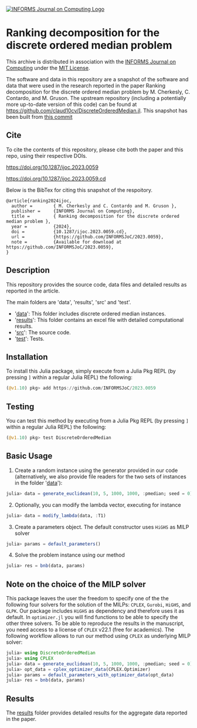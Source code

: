 [![INFORMS Journal on Computing Logo](https://INFORMSJoC.github.io/logos/INFORMS_Journal_on_Computing_Header.jpg)](https://pubsonline.informs.org/journal/ijoc)

# Ranking decomposition for the discrete ordered median problem

This archive is distributed in association with the [INFORMS Journal on
Computing](https://pubsonline.informs.org/journal/ijoc) under the [MIT License](LICENSE).

The software and data in this repository are a snapshot of the software and data that were used in the research reported in the paper Ranking decomposition for the discrete ordered median problem by M. Cherkesly, C. Contardo, and M. Gruson. The upstream repository (including a potentially more up-to-date version of this code) can be found at https://github.com/claud10cv/DiscreteOrderedMedian.jl. This snapshot has been built from [this commit](https://github.com/claud10cv/DiscreteOrderedMedian.jl/commit/26775fbe2124b092416e392dfb4727f018135798)


## Cite

To cite the contents of this repository, please cite both the paper and this repo, using their respective DOIs.

https://doi.org/10.1287/ijoc.2023.0059

https://doi.org/10.1287/ijoc.2023.0059.cd

Below is the BibTex for citing this snapshot of the respoitory.

```
@article{ranking2024ijoc,
  author =        { M. Cherkesly and C. Contardo and M. Gruson },
  publisher =     {INFORMS Journal on Computing},
  title =         { Ranking decomposition for the discrete ordered median problem },
  year =          {2024},
  doi =           {10.1287/ijoc.2023.0059.cd},
  url =           {https://github.com/INFORMSJoC/2023.0059},
  note =          {Available for download at https://github.com/INFORMSJoC/2023.0059},
}
```

## Description

This repository provides the source code, data files and detailed results as reported in the article.

The main folders are 'data', 'results', 'src' and 'test'.
- '[data](data)': This folder includes discrete ordered median instances.
- '[results](results)': This folder contains an excel file with detailed computational results.
- '[src](src)': The source code.
- '[test](test)': Tests.


## Installation

To install this Julia package, simply execute from a Julia Pkg REPL (by pressing `]` within a regular Julia REPL) the following:
```julia
(@v1.10) pkg> add https://github.com/INFORMSJoC/2023.0059
```

## Testing

You can test this method by executing from a Julia Pkg REPL (by pressing `]` within a regular Julia REPL) the following:
```julia
(@v1.10) pkg> test DiscreteOrderedMedian
```

## Basic Usage

1. Create a random instance using the generator provided in our code (alternatively, we also provide file readers for the two sets of instances in the folder '[data](data)'):
```julia
julia> data = generate_euclidean(10, 5, 1000, 1000, :pmedian; seed = 0)
```
2. Optionally, you can modify the lambda vector, executing for instance
```julia
julia> data = modify_lambda(data, :T1)
```
3. Create a parameters object. The default constructor uses `HiGHS` as MILP solver
```julia
julia> params = default_parameters()
```
4. Solve the problem instance using our method
```julia
julia> res = bnb(data, params)
```

## Note on the choice of the MILP solver

This package leaves the user the freedom to specify one of the the following four solvers for the solution of the MILPs: `CPLEX`, `Gurobi`, `HiGHS`, and `GLPK`. Our package includes `HiGHS` as dependency and therefore uses it as default. In `optimizer.jl` you will find functions to be able to specify the other three solvers. To be able to reproduce the results in the manuscript, you need access to a license of `CPLEX` v22.1 (free for academics). The following workflow allows to run our method using `CPLEX` as underlying MILP solver:
```julia
julia> using DiscreteOrderedMedian
julia> using CPLEX
julia> data = generate_euclidean(10, 5, 1000, 1000, :pmedian; seed = 0)
julia> opt_data = cplex_optimizer_data(CPLEX.Optimizer)
julia> params = default_parameters_with_optimizer_data(opt_data)
julia> res = bnb(data, params)
```

## Results

The [results](results) folder provides detailed results for the aggregate data reported in the paper.
